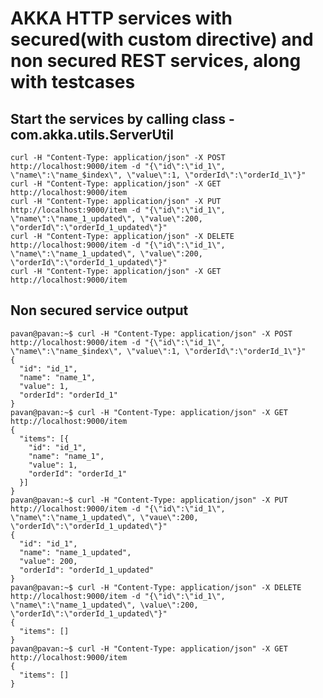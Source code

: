 # AKKA HTTP services with secured(with custom directive) and non secured REST services, along with testcases


## Start the services by calling class - com.akka.utils.ServerUtil
    
    curl -H "Content-Type: application/json" -X POST http://localhost:9000/item -d "{\"id\":\"id_1\", \"name\":\"name_$index\", \"value\":1, \"orderId\":\"orderId_1\"}"
    curl -H "Content-Type: application/json" -X GET http://localhost:9000/item 
    curl -H "Content-Type: application/json" -X PUT http://localhost:9000/item -d "{\"id\":\"id_1\", \"name\":\"name_1_updated\", \"value\":200, \"orderId\":\"orderId_1_updated\"}"
    curl -H "Content-Type: application/json" -X DELETE http://localhost:9000/item -d "{\"id\":\"id_1\", \"name\":\"name_1_updated\", \"value\":200, \"orderId\":\"orderId_1_updated\"}"
    curl -H "Content-Type: application/json" -X GET http://localhost:9000/item 
    
## Non secured service output 
    pavan@pavan:~$ curl -H "Content-Type: application/json" -X POST http://localhost:9000/item -d "{\"id\":\"id_1\", \"name\":\"name_$index\", \"value\":1, \"orderId\":\"orderId_1\"}"
    {
      "id": "id_1",
      "name": "name_1",
      "value": 1,
      "orderId": "orderId_1"
    }
    pavan@pavan:~$ curl -H "Content-Type: application/json" -X GET http://localhost:9000/item 
    {
      "items": [{
        "id": "id_1",
        "name": "name_1",
        "value": 1,
        "orderId": "orderId_1"
      }]
    }
    pavan@pavan:~$ curl -H "Content-Type: application/json" -X PUT http://localhost:9000/item -d "{\"id\":\"id_1\", \"name\":\"name_1_updated\", \"vaue\":200, \"orderId\":\"orderId_1_updated\"}"
    {
      "id": "id_1",
      "name": "name_1_updated",
      "value": 200,
      "orderId": "orderId_1_updated"
    }
    pavan@pavan:~$ curl -H "Content-Type: application/json" -X DELETE http://localhost:9000/item -d "{\"id\":\"id_1\", \"name\":\"name_1_updated\", \value\":200, \"orderId\":\"orderId_1_updated\"}"
    {
      "items": []
    }
    pavan@pavan:~$ curl -H "Content-Type: application/json" -X GET http://localhost:9000/item 
    {
      "items": []
    }
    
